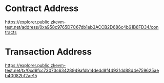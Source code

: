 # Contract Address
https://explorer.public.zkevm-test.net/address/0xa958c9765D7C67db1eb3ACCB2D686c4b61B6FD34/contracts

# Transaction Address
https://explorer.public.zkevm-test.net/tx/0xd9fcc73073c63428949afdb14dedd8f44931dd88d4e759625aeb40082bf2ae15
